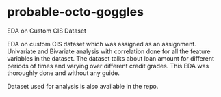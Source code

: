 # probable-octo-goggles
EDA on Custom CIS Dataset

EDA on custom CIS dataset which was assigned as an assignment. Univariate and Bivariate analysis with correlation done for all the feature variables in the dataset. The dataset talks about loan amount for different periods of times and varying over different credit grades. This EDA was thoroughly done and without any guide.

Dataset used for analysis is also available in the repo.
